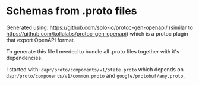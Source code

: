 # Schemas from .proto files

Generated using: https://github.com/solo-io/protoc-gen-openapi/ (similar to https://github.com/kollalabs/protoc-gen-openapi) which is a protoc plugin that export OpenAPI format. 

To generate this file I needed to bundle all .proto files together with it's dependencies. 

I started with: `dapr/proto/components/v1/state.proto` which depends on `dapr/proto/components/v1/common.proto` and `google/protobuf/any.proto`.





